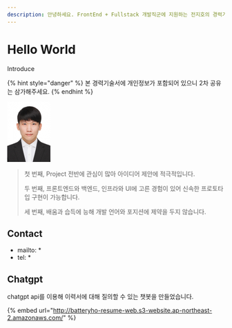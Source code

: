 ```yaml
---
description: 안녕하세요. FrontEnd + Fullstack 개발직군에 지원하는 전지호의 경력기술서입니다.
---
```


# Hello World

Introduce

{% hint style="danger" %}
본 경력기술서에 개인정보가 포함되어 있으니 2차 공유는 삼가해주세요.
{% endhint %}

![It's me](.gitbook/assets/전지호.jpg)

> 첫 번째, Project 전반에 관심이 많아 아이디어 제안에 적극적입니다.
>
> 두 번째, 프론트엔드와 백엔드, 인프라와 UI에 고른 경험이 있어 신속한 프로토타입 구현이 가능합니다.
>
> 세 번째, 배움과 습득에 능해 개발 언어와 포지션에 제약을 두지 않습니다.

## Contact

* mailto: \*
* tel: \*

## Chatgpt

chatgpt api를 이용해 이력서에 대해 질의할 수 있는 챗봇을 만들었습니다.

{% embed url="http://batteryho-resume-web.s3-website.ap-northeast-2.amazonaws.com/" %}

<figure><img src=".gitbook/assets/스크린샷 2024-06-19 오후 3.56.51.png" alt="" width="375"><figcaption></figcaption></figure>
